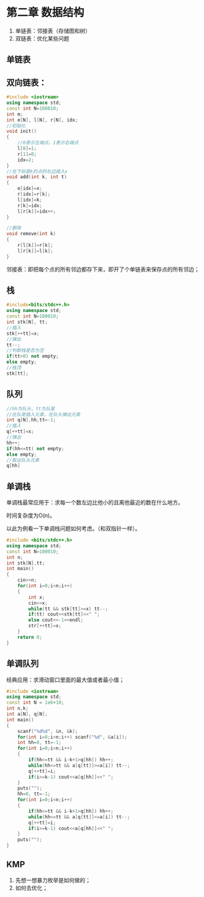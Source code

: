# 第二章 数据结构

1. 单链表：邻接表（存储图和树）
2. 双链表：优化某些问题

## 单链表



## 双向链表：

```cpp
#include <iostream>
using namespace std;
const int N=100010;
int m;
int e[N], l[N], r[N], idx;
//初始化
void init()
{
    //0表示左端点，1表示右端点
    l[0]=1;
    r[1]=0;
    idx=2;
}
//在下标是k的点的右边插入x
void add(int k, int t)
{
    e[idx]=x;
    r[idx]=r[k];
    l[idx]=k;
    r[k]=idx;
    l[r[k]]=idx++;
}

//删除
void remove(int k)
{
    r[l[k]]=r[k];
    l[r[k]]=l[k];
}
```

邻接表：即把每个点的所有邻边都存下来，即开了个单链表来保存点的所有邻边；

## 栈

```cpp
#include<bits/stdc++.h>
using namespace std;
const int N=100010;
int stk[N], tt;
//插入
stk[++tt]=x;
//弹出
tt--;
//判断栈是否为空
if(tt>0) not empty;
else empty;
//栈顶
stk[tt];
```

## 队列

```cpp
//hh为队头，tt为队尾
//在队尾插入元素，在队头弹出元素
int q[N],hh,tt=-1;
//插入
q[++tt]=x;
//弹出
hh++;
if(hh<=tt) not empty;
else empty;
//取出队头元素
q[hh]
```

## 单调栈

单调栈最常应用于：求每一个数左边比他小的且离他最近的数在什么地方。

时间复杂度为O(n)。

以此为例看一下单调栈问题如何考虑。（和双指针一样）。

```cpp
#include <bits/stdc++.h>
using namespace std;
const int N=100010;
int n;
int stk[N],tt;
int main()
{
    cin>>n;
    for(int i=0;i<n;i++)
    {
        int x;
        cin>>x;
        while(tt && stk[tt]>=x) tt--;
        if(tt) cout<<stk[tt]<<" ";
        else cout<<-1<<endl;
        str[++tt]=x;
    }
    return 0;
}
```

## 单调队列

经典应用：求滑动窗口里面的最大值或者最小值；

```cpp
#include <iostream>
using namespace std;
const int N = 1e6+10;
int n,k;
int a[N], q[N];
int main()
{
    scanf("%d%d", &n, &k);
    for(int i=0;i<n;i++) scanf("%d", &a[i]);
    int hh=0, tt=-1;
    for(int i=0;i<n;i++)
    {
        if(hh<=tt && i-k+1>q[hh]) hh++;
        while(hh<=tt && a[q[tt]]>=a[i]) tt--;
        q[++tt]=i;
        if(i>=k-1) cout<<a[q[hh]]<<" ";
    }
    puts("");
    hh=0, tt=-1;
    for(int i=0;i<n;i++)
    {
        if(hh<=tt && i-k+1>q[hh]) hh++;
        while(hh<=tt && a[q[tt]]<=a[i]) tt--;
        q[++tt]=i;
        if(i>=k-1) cout<<a[q[hh]]<<" ";
    }
    puts("");
}
```

## KMP

1. 先想一想暴力枚举是如何做的；
2. 如何去优化；



